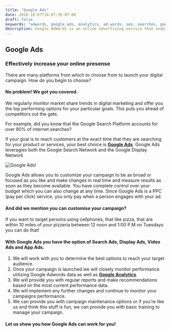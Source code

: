 ```yaml
---
title: "Google Ads"
date: 2018-10-07T14:07:36-07:00
draft: false
keywords: "adwords, google_ads, analytics, ad_words, seo, searches, google, google_search, advertising, webpage"
description: Google AdWords is an online advertising service that enables advertisers to compete to display brief advertising copy to web users, based in part on keywords, predefined by the advertisers, that might link the copy to the content of web pages shown to users. Web pages from Google and from partner websites are designed to allow Google to select and display this advertising copy.
---
```


[1]: http://ads.google.com/ "Google Ads"
[2]: http://analytics.google.com/ "Google Analytics"

<h2 class="title">Google Ads</h2>

### Effectively increase your online presense

  There are many platforms from which to choose from to launch your digital campaign.  How do you begin to choose?

#### No problem!  We got you covered.

  We regularly monitor market share trends in digital marketing and offer you the top performing options for your particular goals.  This puts you ahead of competitors out the gate.

  For example, did you know that the Google Search Platform accounts for over 90% of internet searches?

  If your goal is to reach customers at the exact time that they are searching for your product or services, your best choice is **[Google Ads][1]**.
  Google Ads leveragies both the Google Search Network and the Google Display Network

  ![Google Ads!](googleads.jpeg "Google Ads")

  Google Ads allows you to customize your campaign to be as broad or focused as you like and make changes in real time and measure results as soon as they become available.
  You have complete control over your budget which you can also change at any time.
  Since Google Ads is a PPC (pay per click) service, you only pay when a person engages with your ad.

#### And did we mention you can customise your campaign?

  If you want to target persons using cellphones, that like pizza, that are within 10 miles of your pizzeria between 12 noon and 1:00 P.M on Tuesdays you can do that!


#### With Google Ads you have the option of Search Ads, Display Ads, Video Ads and App Ads.

1.	We will work with you to determine the best options to reach your target audience.
2.	Once your campaign is launched we will closely monitor performance utilizing Google Adwords data as well as **[Google Analytics][2]**.
3.	We will provide you with regular reports and make recommendations based on the most current performance data.
4.	We will implement any further changes and continue to monitor your campaigns performance.
5.	We can provide you with campaign maintenance options or if you’re like us and think this stuff is fun, we can provide you with basic training to manage your campaign.

#### Let us show you how Google Ads can work for you!
